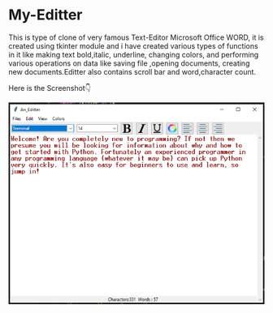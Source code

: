 # My-Editter
This is type of clone of very famous Text-Editor Microsoft Office WORD,
it is created using tkinter module and i have created various types of functions in it like making text bold,italic, underline, changing colors, and performing various operations on data like saving file ,opening documents, creating new documents.Editter also contains scroll bar and word,character count.












Here is the Screenshot👇











![](icons/Editter.PNG)
